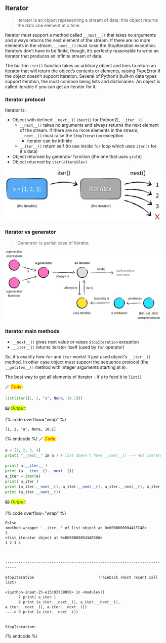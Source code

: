 ## Iterator

> Iterator is an object representing a stream of data; this object returns the data one element at a time.

Iterator must support a method called `__next__()` that takes no arguments and always returns the next element of the stream. If there are no more elements in the stream, `__next__()` must raise the StopIteration exception. Iterators don’t have to be finite, though; it’s perfectly reasonable to write an iterator that produces an infinite stream of data.

The built-in `iter()` function takes an arbitrary object and tries to return an iterator that will return the object’s contents or elements, raising TypeError if the object doesn’t support iteration. Several of Python’s built-in data types support iteration, the most common being lists and dictionaries. An object is called iterable if you can get an iterator for it.


### Iterator protocol
 
Iterator is:
* Object with defined `__next__()` (`next()` for Python2), `__iter__()`
    * `__next__()` takes no arguments and always returns the next element of the stream. If there are no more elements in the stream, `__next__()` must raise the `StopIteration` exception
        * iterator can be infinite
    * `__iter__()` return self (to use inside `for` loop which uses `iter()` for it's data)
* Object returned by generator function (the one that uses `yield`)
* Object returned by `iter(<iterable>)`

<center>
<img src="../images/tr_05_02.jpg" style="align: center">
</center>

### Iterator vs generator

> Generator is partial case of iterator.

<center>
<img src="../images/tr_05_03.jpg" style="align: center">
</center>


### Iterator main methods

* `__next__()` gives next value or raises `StopIteration` exception
* `__iter__()` returns iterator itself (used by `for` operator)
 
So, it's exactly how `for` and `iter` works! It just used object's `__iter__()` method. In other case object must support the sequence protocol (the `__getitem__()` method with integer arguments starting at `0`).

The best way to get all elements of iterator - it's to feed it to `list()`


🪄 _<mark style="color:red;">Code</mark>_:

```python
list(iter([1, 2, "a", None, 10.1]))
```




📟 _<mark style="color:green;">Output</mark>:_

{% code overflow="wrap" %}
```
[1, 2, 'a', None, 10.1]
```
{% endcode %}
🪄 _<mark style="color:red;">Code</mark>_:

```python
a = [1, 2, 3, 4]
print( "__next__" in a ) # list doesn't have __next__() --> not iterator! just iterable

print( a.__iter__ )
print (a.__iter__().__next__())
a_iter = iter(a)
print( a_iter )
print (a_iter.__next__(), a_iter.__next__(), a_iter.__next__(), a_iter.__next__())
print (a_iter.__next__())
```

📟 _<mark style="color:green;">Output</mark>:_

{% code overflow="wrap" %}
```
False
<method-wrapper '__iter__' of list object at 0x000000000441FC48>
1
<list_iterator object at 0x00000000043AE860>
1 2 3 4



---------------------------------------------------------------------------

StopIteration                             Traceback (most recent call last)

<ipython-input-25-e15c83738056> in <module>()
      7 print( a_iter )
      8 print (a_iter.__next__(), a_iter.__next__(), a_iter.__next__(), a_iter.__next__())
----> 9 print (a_iter.__next__())


StopIteration:
```
{% endcode %}
